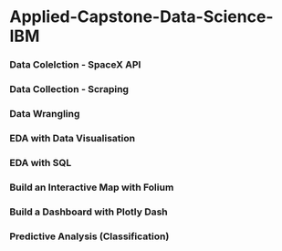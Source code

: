 # Applied-Capstone-Data-Science-IBM
### Data Colelction - SpaceX API
### Data Collection - Scraping
### Data Wrangling
### EDA with Data Visualisation
### EDA with SQL
### Build an Interactive Map with Folium
### Build a Dashboard with Plotly Dash
### Predictive Analysis (Classification)
